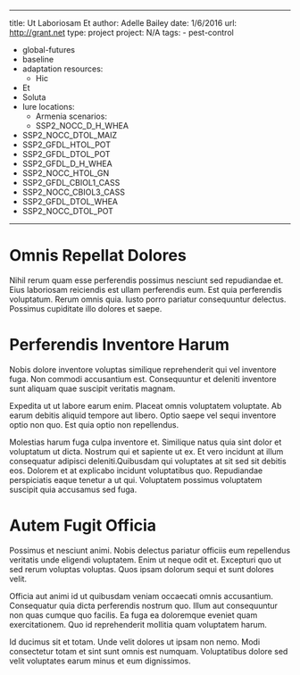 ---
  title: Ut Laboriosam Et
  author: Adelle Bailey
  date: 1/6/2016
  url: http://grant.net
  type: project
  project: N/A
  tags:
    - pest-control
  - global-futures
  - baseline
  - adaptation
  resources:
    - Hic
  - Et
  - Soluta
  - Iure
  locations:
    - Armenia
  scenarios:
    - SSP2_NOCC_D_H_WHEA
  - SSP2_NOCC_DTOL_MAIZ
  - SSP2_GFDL_HTOL_POT
  - SSP2_GFDL_DTOL_POT
  - SSP2_GFDL_D_H_WHEA
  - SSP2_NOCC_HTOL_GN
  - SSP2_GFDL_CBIOL1_CASS
  - SSP2_NOCC_CBIOL3_CASS
  - SSP2_GFDL_DTOL_WHEA
  - SSP2_NOCC_DTOL_POT
  ---
  # Omnis Repellat Dolores
Nihil rerum quam esse perferendis possimus nesciunt sed repudiandae et. Eius laboriosam reiciendis est ullam perferendis eum. Est quia perferendis voluptatum. Rerum omnis quia. Iusto porro pariatur consequuntur delectus. Possimus cupiditate illo dolores et saepe.

# Perferendis Inventore Harum
Nobis dolore inventore voluptas similique reprehenderit qui vel inventore fuga. Non commodi accusantium est. Consequuntur et deleniti inventore sunt aliquam quae suscipit veritatis magnam.
 Expedita ut ut labore earum enim. Placeat omnis voluptatem voluptate. Ab earum debitis aliquid tempore aut libero. Optio saepe vel sequi inventore optio non quo. Est quia optio non repellendus.
 Molestias harum fuga culpa inventore et. Similique natus quia sint dolor et voluptatum ut dicta. Nostrum qui et sapiente ut ex. Et vero incidunt at illum consequatur adipisci deleniti.Quibusdam qui voluptates at sit sed sit debitis eos. Dolorem et at explicabo incidunt voluptatibus quo. Repudiandae perspiciatis eaque tenetur a ut qui. Voluptatem possimus voluptatem suscipit quia accusamus sed fuga.

# Autem Fugit Officia
Possimus et nesciunt animi. Nobis delectus pariatur officiis eum repellendus veritatis unde eligendi voluptatem. Enim ut neque odit et. Excepturi quo ut sed rerum voluptas voluptas. Quos ipsam dolorum sequi et sunt dolores velit.
 Officia aut animi id ut quibusdam veniam occaecati omnis accusantium. Consequatur quia dicta perferendis nostrum quo. Illum aut consequuntur non quas cumque quo facilis. Ea fuga ea doloremque eveniet quam exercitationem. Quo id reprehenderit mollitia quam voluptatem harum.
 Id ducimus sit et totam. Unde velit dolores ut ipsam non nemo. Modi consectetur totam et sint sunt omnis est numquam. Voluptatibus dolore sed velit voluptates earum minus et eum dignissimos.
